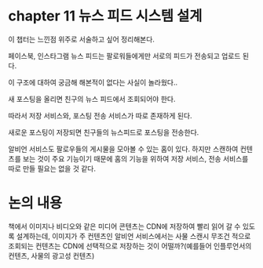 # chapter 11 뉴스 피드 시스템 설계

이 챕터는 느낀점 위주로 서술하고 싶어 정리해본다.

페이스북, 인스타그램 뉴스 피드는 팔로워들에게만 서로의 피드가 전송되고 업로드 된다.

이 구조에 대하여 궁금해 해본적이 없다는 사실이 놀라웠다..

새 포스팅을 올리면 친구의 뉴스 피드에서 조회되어야 한다.

따라서 저장 서비스와, 포스팅 전송 서비스가 따로 존재하게 된다.

새로운 포스팅이 저장되면 친구들의 뉴스피드로 포스팅을 전송한다.

알비언 서비스도 팔로우들의 게시물을 모아볼 수 있는 홈이 있다. 하지만 스캔하여 컨텐츠를 보는 것이 주요 기능이기 때문에 홈의 기능을 위하여 저장 서비스, 전송 서비스를 따로 만들 필요는 없을 것 같다.

# 논의 내용
책에서 이미지나 비디오와 같은 미디어 콘텐츠는 CDN에 저장하여 빨리 읽어 갈 수 있도록 설계하는데, 이미지가 주 컨텐츠인 알비언 서비스에서는 사물 스캔시 무조건 적으로 조회되는 컨텐츠는 CDN에 선택적으로 저장하는 것이 어떨까?(예를들어 인플루언서의 컨텐츠, 사물의 광고성 컨텐츠)
